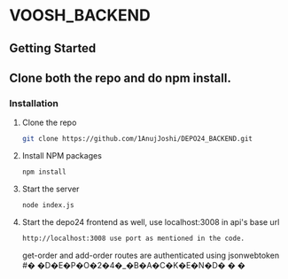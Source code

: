 ﻿# VOOSH_BACKEND

## Getting Started

## Clone both the repo and do npm install.

### Installation

1. Clone the repo
   ```sh
   git clone https://github.com/1AnujJoshi/DEPO24_BACKEND.git
   ```
2. Install NPM packages
   ```sh
   npm install
   ```
3. Start the server
   ```sh
   node index.js
   ```
4. Start the depo24 frontend as well, use localhost:3008 in api's base url

   ```sh
   http://localhost:3008 use port as mentioned in the code.
   ```

   get-order and add-order routes are authenticated using jsonwebtoken
   #� �D�E�P�O�2�4�_�B�A�C�K�E�N�D�
   �
   �
